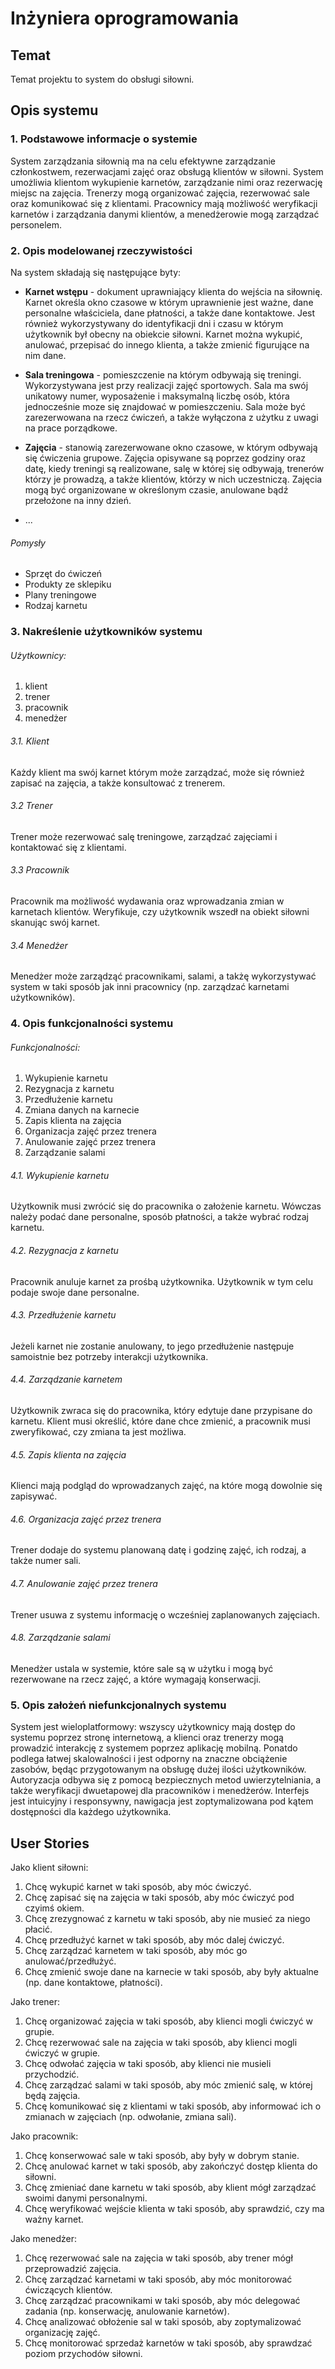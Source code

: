 # Inżyniera oprogramowania

## Temat

Temat projektu to system do obsługi siłowni.

## Opis systemu

### 1. Podstawowe informacje o systemie

System zarządzania siłownią ma na celu efektywne zarządzanie członkostwem, rezerwacjami zajęć oraz obsługą klientów w siłowni. System umożliwia klientom wykupienie karnetów, zarządzanie nimi oraz rezerwację miejsc na zajęcia. Trenerzy mogą organizować zajęcia, rezerwować sale oraz komunikować się z klientami. Pracownicy mają możliwość weryfikacji karnetów i zarządzania danymi klientów, a menedżerowie mogą zarządzać personelem.

### 2. Opis modelowanej rzeczywistości

Na system składają się następujące byty:

-   **Karnet wstępu** - dokument uprawniający klienta do wejścia na siłownię. Karnet określa okno czasowe w którym uprawnienie jest ważne, dane personalne właściciela, dane płatności, a także dane kontaktowe. Jest również wykorzystywany do identyfikacji dni i czasu w którym użytkownik był obecny na obiekcie siłowni. Karnet można wykupić, anulować, przepisać do innego klienta, a także zmienić figurujące na nim dane.
-   **Sala treningowa** - pomieszczenie na którym odbywają się treningi. Wykorzystywana jest przy realizacji zajęć sportowych. Sala ma swój unikatowy numer, wyposażenie i maksymalną liczbę osób, która jednocześnie moze się znajdować w pomieszczeniu. Sala może być zarezerwowana na rzecz ćwiczeń, a także wyłączona z użytku z uwagi na prace porządkowe.
-   **Zajęcia** - stanowią zarezerwowane okno czasowe, w którym odbywają się ćwiczenia grupowe. Zajęcia opisywane są poprzez godziny oraz datę, kiedy treningi są realizowane, salę w której się odbywają, trenerów którzy je prowadzą, a także klientów, którzy w nich uczestniczą. Zajęcia mogą być organizowane w określonym czasie, anulowane bądź przełożone na inny dzień.

-   ...

###### Pomysły

-   Sprzęt do ćwiczeń
-   Produkty ze sklepiku
-   Plany treningowe
-   Rodzaj karnetu

### 3. Nakreślenie użytkowników systemu

###### Użytkownicy:

1. klient
2. trener
3. pracownik
4. menedżer

###### 3.1. Klient

Każdy klient ma swój karnet którym może zarządzać, może się również zapisać na zajęcia, a także konsultować z trenerem.

###### 3.2 Trener

Trener może rezerwować salę treningowe, zarządzać zajęciami i kontaktować się z klientami.

###### 3.3 Pracownik

Pracownik ma możliwość wydawania oraz wprowadzania zmian w karnetach klientów. Weryfikuje, czy użytkownik wszedł na obiekt siłowni skanując swój karnet.

###### 3.4 Menedżer

Menedżer może zarządząć pracownikami, salami, a takżę wykorzystywać system w taki sposób jak inni pracownicy (np. zarządzać karnetami użytkowników).

### 4. Opis funkcjonalności systemu

###### Funkcjonalności:

1. Wykupienie karnetu
2. Rezygnacja z karnetu
3. Przedłużenie karnetu
4. Zmiana danych na karnecie
5. Zapis klienta na zajęcia
6. Organizacja zajęć przez trenera
7. Anulowanie zajęć przez trenera
8. Zarządzanie salami

###### 4.1. Wykupienie karnetu

Użytkownik musi zwrócić się do pracownika o założenie karnetu. Wówczas należy podać dane personalne, sposób płatności, a także wybrać rodzaj karnetu.

###### 4.2. Rezygnacja z karnetu

Pracownik anuluje karnet za prośbą użytkownika. Użytkownik w tym celu podaje swoje dane personalne.

###### 4.3. Przedłużenie karnetu

Jeżeli karnet nie zostanie anulowany, to jego przedłużenie następuje samoistnie bez potrzeby interakcji użytkownika.

###### 4.4. Zarządzanie karnetem

Użytkownik zwraca się do pracownika, który edytuje dane przypisane do karnetu. Klient musi określić, które dane chce zmienić, a pracownik musi zweryfikować, czy zmiana ta jest możliwa.

###### 4.5. Zapis klienta na zajęcia

Klienci mają podgląd do wprowadzanych zajęć, na które mogą dowolnie się zapisywać.

###### 4.6. Organizacja zajęć przez trenera

Trener dodaje do systemu planowaną datę i godzinę zajęć, ich rodzaj, a także numer sali.

###### 4.7. Anulowanie zajęć przez trenera

Trener usuwa z systemu informację o wcześniej zaplanowanych zajęciach.

###### 4.8. Zarządzanie salami

Menedżer ustala w systemie, które sale są w użytku i mogą być rezerwowane na rzecz zajęć, a które wymagają konserwacji.

### 5. Opis założeń niefunkcjonalnych systemu

System jest wieloplatformowy: wszyscy użytkownicy mają dostęp do systemu poprzez stronę internetową, a klienci oraz trenerzy mogą prowadzić interakcję z systemem poprzez aplikację mobilną. Ponatdo podlega łatwej skalowalności i jest odporny na znaczne obciążenie zasobów, będąc przygotowanym na obsługę dużej ilości użytkowników. Autoryzacja odbywa się z pomocą bezpiecznych metod uwierzytelniania, a także weryfikacji dwuetapowej dla pracowników i menedżerów. Interfejs jest intuicyjny i responsywny, nawigacja jest zoptymalizowana pod kątem dostępności dla każdego użytkownika.

## User Stories

Jako klient siłowni:

1. Chcę wykupić karnet w taki sposób, aby móc ćwiczyć.
2. Chcę zapisać się na zajęcia w taki sposób, aby móc ćwiczyć pod czyimś okiem.
3. Chcę zrezygnować z karnetu w taki sposób, aby nie musieć za niego płacić.
4. Chcę przedłużyć karnet w taki sposób, aby móc dalej ćwiczyć.
5. Chcę zarządzać karnetem w taki sposób, aby móc go anulować/przedłużyć.
6. Chcę zmienić swoje dane na karnecie w taki sposób, aby były aktualne (np. dane kontaktowe, płatności).

Jako trener:

1. Chcę organizować zajęcia w taki sposób, aby klienci mogli ćwiczyć w grupie.
2. Chcę rezerwować sale na zajęcia w taki sposób, aby klienci mogli ćwiczyć w grupie.
3. Chcę odwołać zajęcia w taki sposób, aby klienci nie musieli przychodzić.
4. Chcę zarządzać salami w taki sposób, aby móc zmienić salę, w której będą zajęcia.
5. Chcę komunikować się z klientami w taki sposób, aby informować ich o zmianach w zajęciach (np. odwołanie, zmiana sali).

Jako pracownik:

1. Chcę konserwować sale w taki sposób, aby były w dobrym stanie.
2. Chcę anulować karnet w taki sposób, aby zakończyć dostęp klienta do siłowni.
3. Chcę zmieniać dane karnetu w taki sposób, aby klient mógł zarządzać swoimi danymi personalnymi.
4. Chcę weryfikować wejście klienta w taki sposób, aby sprawdzić, czy ma ważny karnet.

Jako menedżer:

1. Chcę rezerwować sale na zajęcia w taki sposób, aby trener mógł przeprowadzić zajęcia.
2. Chcę zarządzać karnetami w taki sposób, aby móc monitorować ćwiczących klientów.
3. Chcę zarządzać pracownikami w taki sposób, aby móc delegować zadania (np. konserwację, anulowanie karnetów).
4. Chcę analizować obłożenie sal w taki sposób, aby zoptymalizować organizację zajęć.
5. Chcę monitorować sprzedaż karnetów w taki sposób, aby sprawdzać poziom przychodów siłowni.

